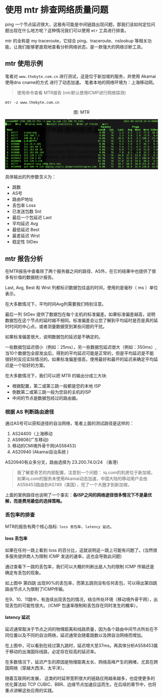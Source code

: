 # 使用 mtr 排查网络质量问题

ping 一个节点延迟很大，这极有可能是中间链路出现问题，那我们该如何定位问题出现在什么地方呢？这种情况我们可以使用 `mtr` 工具进行排查。

mtr 的全称是 my traceroute，它综合 ping、traceroute、nslookup 等相关功能，让我们能够更直观地查看分析网络状态，是一款强大的网络诊断工具。

## mtr 使用示例

笔者对 `www.thebyte.com.cn` 进行测试，这是位于新加坡的服务，并使用 Akamai 使用dns cname的方式 进行了动态加速。 笔者本地的网络环境为：上海移动网。

> 使用命令查看 MTR报告 (mtr默认使用ICMP进行网络探测)

```
mtr -z www.thebyte.com.cn
```

<div  align="center">
	<p>图: MTR</p>
	<img src="../assets/mtr.png" width = "600"  align=center />
</div>

具体输出的列参数含义为：

- 跳数
- AS号
- 路由IP地址
- 丢包率 Loss
- 已发送包数 Snt
- 最后一个包延迟 Last
- 平均延迟 Avg
- 最低延迟 Best
- 最差延迟 Wrst
- 稳定性 StDev

## mtr 报告分析

在MTR报告中查看除了两个服务器之间的路径、AS外，在它的结果中也提供了很多有价值的数据统计报告。

Last, Avg, Best 和 Wrst 列都标识数据包往返的时间，使用的是毫秒（ ms ）单位表示。

在大多数情况下，平均时间Avg列需要我们特别注意。

最后一列 StDev 提供了数据包在每个主机的标准偏差。如果标准偏差越高，说明数据包在这个节点的延时越不相同。标准偏差会让您了解到平均延时是否是真的延时时间的中心点，或者测量数据受到某些问题的干扰。

如果标准偏差很大，说明数据包的延迟是不确定的。

一些数据包延迟很小（例如：25ms），另一些数据包延迟很大（例如：350ms）, 当10个数据包全部发出后，得到的平均延迟可能是正常的，但是平均延迟是不能很好的反应实际情况的。如果标准偏差很高，使用最好和最坏的延迟来确定平均延迟是一个较好的方案。

在大多数情况下，我们可以把 MTR 的输出分成三大块:

- 根据配置，第二或第三跳一般都是您的本地 ISP
- 倒数第二或第三跳一般为您目的主机的ISP
- 中间的节点是数据包经过的路由器。


### 根据 AS 判断路由途径

通过AS号可以获知途径的自治网络，笔者上面的测试路径是这样的：

1. AS24400（上海移动
2. AS9808(广东移动)
3. 移动的CMI境外骨干网(AS58453)
4. AS20940 (Akamai自治系统 )  

AS20940有众多分叉，路由选择为 23.200.74.0/24 （香港）

> 我了解爱奇艺的内部配置，注意到一个问题： iq.com的机房位于新加坡。如果iq.com的服务未使用Akamai动态加速，中国大陆的移动用户会由AS58453路由到AS749（美国），兜了一个大圈才到新加坡。

上面的案例路径也说明了一个事实：**各ISP之间的网络途径很多情况下不是最优解，而是费用最低的选择策略。**


### 丢包率的排查

MTR的报告有两个核心指标: `loss 丢包率`、`latency 延迟`。

#### loss 丢包率

如果在任何一跳上看到 loss 的百分比，这就说明这一跳上可能有问题了。(当然很多服务提供商人为限制 ICMP 发送的速率，这也会导致此问题)

通过查看下一跳的丢包率，我们可以大概的判断出是人为的限制 ICMP 传输还是确定有丢包的现象。

如上图中 第四跳 出现90%的丢包率，而第五跳则没有任何丢包，可以得出第四跳路由节点人为限制了ICMP传输。

在9、10、11跳中，有连续出现丢包的情况，结合所处环境（移动境外骨干网），出现丢包的可能性很大。（ICMP 包速率限制和丢包存在同时发生的概率）。

#### latency 延迟

延迟通常取决于节点之间的物理距离和线路质量，因为各个路由中间节点所处在不同位置以及不同的自治网络，延迟通常会随着跳数以及跨自治网络而增加。

在上图中，可以看到在经过第九跳时，延迟增大至37ms。再具体分析AS58453属于移动的出海国际线路，必定存在较高的延迟率。

在多数情况下，延迟产生的原因是物理距离太长、网络高峰产生的拥堵，尤其在跨国网络（穿越大西洋、太平洋）。


随着互联网的发展， 这类的时延带宽积很大的链路应用越来越多，也促使更多的优化算法如 TCP  CUBIC、BBR、边缘节点加速应运而生。在后续的章节中，也将重点讲解这些应用的实践。